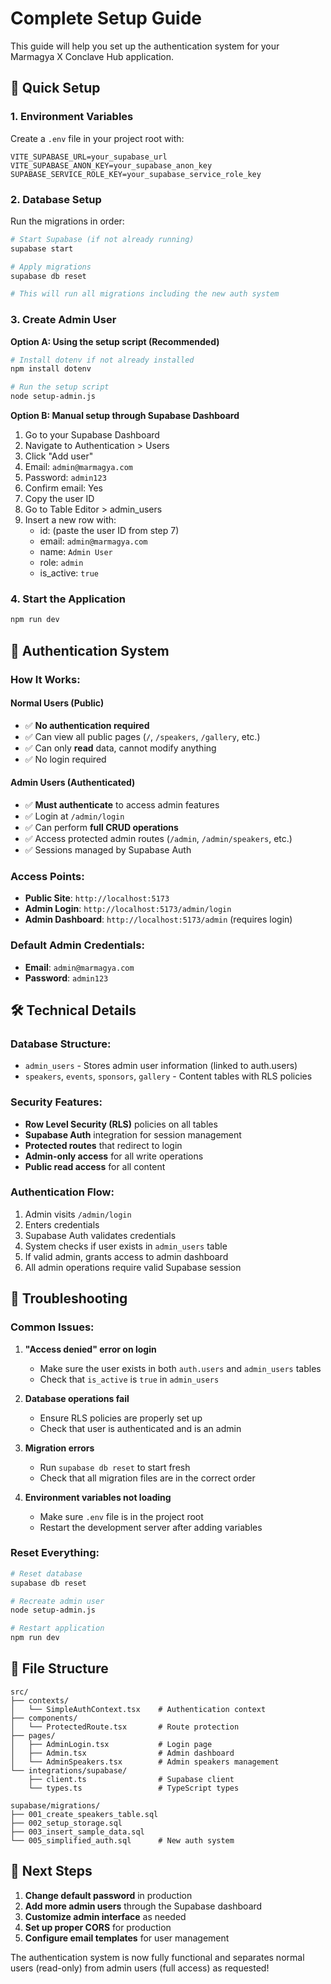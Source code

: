# Complete Setup Guide

This guide will help you set up the authentication system for your Marmagya X Conclave Hub application.

## 🚀 Quick Setup

### 1. Environment Variables

Create a `.env` file in your project root with:

```env
VITE_SUPABASE_URL=your_supabase_url
VITE_SUPABASE_ANON_KEY=your_supabase_anon_key
SUPABASE_SERVICE_ROLE_KEY=your_supabase_service_role_key
```

### 2. Database Setup

Run the migrations in order:

```bash
# Start Supabase (if not already running)
supabase start

# Apply migrations
supabase db reset

# This will run all migrations including the new auth system
```

### 3. Create Admin User

**Option A: Using the setup script (Recommended)**
```bash
# Install dotenv if not already installed
npm install dotenv

# Run the setup script
node setup-admin.js
```

**Option B: Manual setup through Supabase Dashboard**
1. Go to your Supabase Dashboard
2. Navigate to Authentication > Users
3. Click "Add user"
4. Email: `admin@marmagya.com`
5. Password: `admin123`
6. Confirm email: Yes
7. Copy the user ID
8. Go to Table Editor > admin_users
9. Insert a new row with:
   - id: (paste the user ID from step 7)
   - email: `admin@marmagya.com`
   - name: `Admin User`
   - role: `admin`
   - is_active: `true`

### 4. Start the Application

```bash
npm run dev
```

## 🔐 Authentication System

### **How It Works:**

#### **Normal Users (Public)**
- ✅ **No authentication required**
- ✅ Can view all public pages (`/`, `/speakers`, `/gallery`, etc.)
- ✅ Can only **read** data, cannot modify anything
- ✅ No login required

#### **Admin Users (Authenticated)**
- ✅ **Must authenticate** to access admin features
- ✅ Login at `/admin/login`
- ✅ Can perform **full CRUD operations**
- ✅ Access protected admin routes (`/admin`, `/admin/speakers`, etc.)
- ✅ Sessions managed by Supabase Auth

### **Access Points:**
- **Public Site**: `http://localhost:5173`
- **Admin Login**: `http://localhost:5173/admin/login`
- **Admin Dashboard**: `http://localhost:5173/admin` (requires login)

### **Default Admin Credentials:**
- **Email**: `admin@marmagya.com`
- **Password**: `admin123`

## 🛠️ Technical Details

### **Database Structure:**
- `admin_users` - Stores admin user information (linked to auth.users)
- `speakers`, `events`, `sponsors`, `gallery` - Content tables with RLS policies

### **Security Features:**
- **Row Level Security (RLS)** policies on all tables
- **Supabase Auth** integration for session management
- **Protected routes** that redirect to login
- **Admin-only access** for all write operations
- **Public read access** for all content

### **Authentication Flow:**
1. Admin visits `/admin/login`
2. Enters credentials
3. Supabase Auth validates credentials
4. System checks if user exists in `admin_users` table
5. If valid admin, grants access to admin dashboard
6. All admin operations require valid Supabase session

## 🔧 Troubleshooting

### **Common Issues:**

1. **"Access denied" error on login**
   - Make sure the user exists in both `auth.users` and `admin_users` tables
   - Check that `is_active` is `true` in `admin_users`

2. **Database operations fail**
   - Ensure RLS policies are properly set up
   - Check that user is authenticated and is an admin

3. **Migration errors**
   - Run `supabase db reset` to start fresh
   - Check that all migration files are in the correct order

4. **Environment variables not loading**
   - Make sure `.env` file is in the project root
   - Restart the development server after adding variables

### **Reset Everything:**
```bash
# Reset database
supabase db reset

# Recreate admin user
node setup-admin.js

# Restart application
npm run dev
```

## 📝 File Structure

```
src/
├── contexts/
│   └── SimpleAuthContext.tsx    # Authentication context
├── components/
│   └── ProtectedRoute.tsx       # Route protection
├── pages/
│   ├── AdminLogin.tsx           # Login page
│   ├── Admin.tsx                # Admin dashboard
│   └── AdminSpeakers.tsx        # Admin speakers management
└── integrations/supabase/
    ├── client.ts                # Supabase client
    └── types.ts                 # TypeScript types

supabase/migrations/
├── 001_create_speakers_table.sql
├── 002_setup_storage.sql
├── 003_insert_sample_data.sql
└── 005_simplified_auth.sql      # New auth system
```

## 🎯 Next Steps

1. **Change default password** in production
2. **Add more admin users** through the Supabase dashboard
3. **Customize admin interface** as needed
4. **Set up proper CORS** for production
5. **Configure email templates** for user management

The authentication system is now fully functional and separates normal users (read-only) from admin users (full access) as requested!
